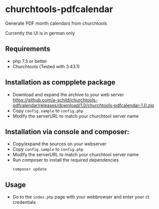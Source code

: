 # churchtools-pdfcalendar
Generate PDF month calendars from churchtools

Currently the UI is in german only

## Requirements
- php 7.3 or better
- Churchtools (Tested with 3.43.1)


## Installation as compplete package
- Download and expand the archive to your web server
  https://github.com/a-schild/churchtools-pdfcalendar/releases/download/1.0/churchtools-pdfcalendar-1.0.zip
- Copy `config.sample` to `config.php`
- Modify the serverURL to match your churchtool server name

## Installation via console and composer:
- Copy/expand the sources on your webserver
- Copy `config.sample` to `config.php`
- Modify the serverURL to match your churchtool server name
- Run composer to install the required dependencies
  ```
  composer update
  ```

## Usage
- Go to the `index.php` page with your webbrowser and enter your ct credentials
